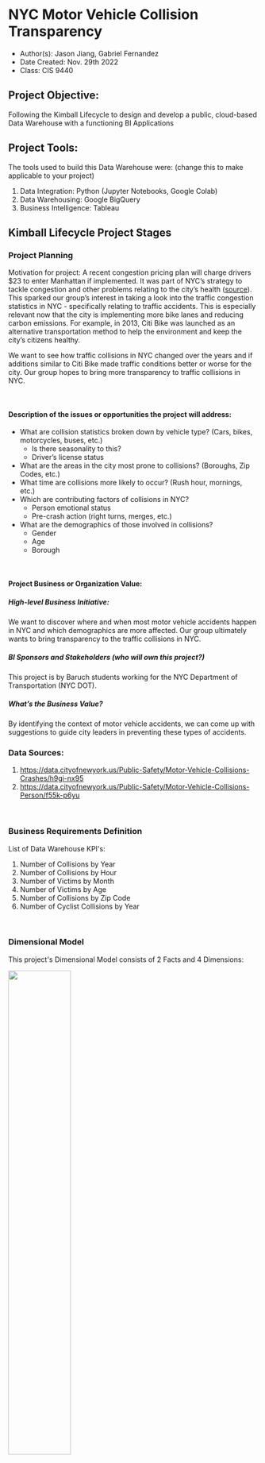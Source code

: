 # NYC Motor Vehicle Collision Transparency
- Author(s): Jason Jiang, Gabriel Fernandez
- Date Created: Nov. 29th 2022
- Class: CIS 9440

## Project Objective: 
Following the Kimball Lifecycle to design and develop a public, cloud-based Data Warehouse with a functioning BI Applications

## Project Tools:
The tools used to build this Data Warehouse were: (change this to make applicable to your project)
1. Data Integration: Python (Jupyter Notebooks, Google Colab)
2. Data Warehousing: Google BigQuery
3. Business Intelligence: Tableau

## Kimball Lifecycle Project Stages

### Project Planning
Motivation for project:
A recent congestion pricing plan will charge drivers $23 to enter Manhattan if implemented. It was part of NYC’s strategy to tackle congestion and other problems relating to the city’s health ([source](https://www.nytimes.com/2022/08/18/nyregion/nyc-congestion-pricing-manhattan.html)). This sparked our group’s interest in taking a look into the traffic congestion statistics in NYC - specifically relating to traffic accidents. This is especially relevant now that the city is implementing more bike lanes and reducing carbon emissions. For example, in 2013, Citi Bike was launched as an alternative transportation method to help the environment and keep the city’s citizens healthy. 

We want to see how traffic collisions in NYC changed over the years and if additions similar to Citi Bike made traffic conditions better or worse for the city. Our group hopes to bring more transparency to traffic collisions in NYC.

<p>&nbsp;</p>

#### Description of the issues or opportunities the project will address:
- What are collision statistics broken down by vehicle type? (Cars, bikes, motorcycles, buses, etc.)
    - Is there seasonality to this? 
    - Driver’s license status
- What are the areas in the city most prone to collisions? (Boroughs, Zip Codes, etc.)
- What time are collisions more likely to occur? (Rush hour, mornings, etc.)
- Which are contributing factors of collisions in NYC?
    - Person emotional status
    - Pre-crash action (right turns, merges, etc.)
- What are the demographics of those involved in collisions?
    - Gender
    - Age
    - Borough 

<p>&nbsp;</p>

#### Project Business or Organization Value:
##### High-level Business Initiative:
We want to discover where and when most motor vehicle accidents happen in NYC and which demographics are more affected. Our group ultimately wants to bring transparency to the traffic collisions in NYC.

##### BI Sponsors and Stakeholders (who will own this project?)
This project is by Baruch students working for the NYC Department of Transportation (NYC DOT).

##### What’s the Business Value?
By identifying the context of motor vehicle accidents, we can come up with suggestions to guide city leaders in preventing these types of accidents.


### Data Sources:
1. https://data.cityofnewyork.us/Public-Safety/Motor-Vehicle-Collisions-Crashes/h9gi-nx95
2. https://data.cityofnewyork.us/Public-Safety/Motor-Vehicle-Collisions-Person/f55k-p6yu

<br>

### Business Requirements Definition
List of Data Warehouse KPI's:
1. Number of Collisions by Year
2. Number of Collisions by Hour
3. Number of Victims by Month
4. Number of Victims by Age
5. Number of Collisions by Zip Code
6. Number of Cyclist Collisions by Year

<br>

### Dimensional Model
This project's Dimensional Model consists of 2 Facts and 4 Dimensions:
<!-- ![Dimensional Model](images/dimensional_model.png){: width="50%"} -->
<img src="images/dimensional_model.png" width="50%">

<p>&nbsp;</p>

This project's Kimball Bus Matrix:
![Kimball Bus Matrix](images/bus_matrix.png)

<br>

### Business Intelligence Design and Development
List of Visualizations for each KPI:
1. Line chart showing number of collisions by year allows us to see changes that occur over time. This allows us to investigate what year collisions are more likely to occur.

![Number of Collisions by Year](images/graphs/number_of_collisions_by_year.png)

2. Bar chart showing number of collisions by hour. This KPI can show which time (24-hour clock) collisions are more likely to occur. The Metropolitan Transportation Authority can use this insight to increase public transportation during crash- prone hours to disincentivize driving.

![Number of Collisions by Hour](images/graphs/number_of_collisions_by_hour.png)

3. Bubble Graph showing the number of victims by month (by year). The size of each bubble correlates to the number of victims for that month. This can help the audience easily digest when most collisions take place and allow experts to perhaps better plan city traffic during months of high collisions.

![Number of Victims by Month](images/graphs/number_of_victims_by_month.png)

4. Histogram showing number of victims by age. A histogram works well here because it breaks down the frequency of collisions by age group (bins). We also further separated the data to look a male v.s female statistics of the victims. Public safety officials can create educational campaigns targeting the age and gender groups more likely to experience a collision.

![Number of Victims by Age](images/graphs/number_of_victims_by_age.png)

5. Another line graph showing number of cyclist collisions by year. We want to see how the introduction of city bikes since 2013 affected overall cyclist collisions (injuries and death).

![Number of Cyclist Collisions by Year](images/graphs/number_of_cyclist_collisions_by_year.png)

6. Tree map showing number of collisions by zip code. A tree map can be used here because they capture relative sizes of categories (in this case zip codes). This is especially helpful because we are mainly interested <b>mainly</b> in areas with the high collision counts. The New York City Department of Transportation can prioritize the zip codes with higher collisions with initiatives to reduce and prevent collisions.

![Number of Collisions by Zip Code](images/graphs/number_of_collisions_by_zip_code.png)

<p>&nbsp;</p>

#### BI Application Wireframe Design:

![BI Application Wireframe Design](images/wireframe_design.png)

<p>&nbsp;</p>

#### Pictures of final Dashboard(s):
##### Dashboard 1:
![Dashboard 1](images/dashboard1.png)


##### Dashboard 2:
![Dashboard 2](images/dashboard2.png)

<br>

### Deployment
The project was deployed on Tableau Public:
1. [Dashboard 1](https://public.tableau.com/app/profile/jason.jiang4864/viz/NYCMotorVehicleCollisionTransparency/Dashboard?publish=yes)
2. [Dashboard 2 (continued)](https://public.tableau.com/app/profile/jason.jiang4864/viz/NYCMotorVehicleCollisionTransparencycontinued/Dashboard2?publish=yes)